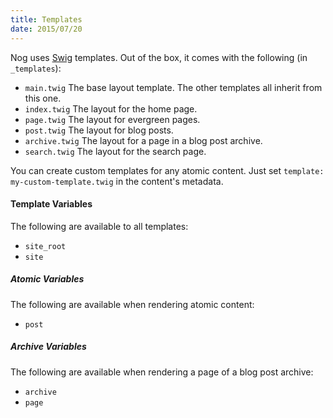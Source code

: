 ```yaml
---
title: Templates
date: 2015/07/20
---
```


Nog uses [Swig](http://paularmstrong.github.io/swig/) templates. Out of the box, it comes with the following (in `_templates`):

- `main.twig` The base layout template. The other templates all inherit from this one.
- `index.twig` The layout for the home page.
- `page.twig` The layout for evergreen pages.
- `post.twig` The layout for blog posts.
- `archive.twig` The layout for a page in a blog post archive.
- `search.twig` The layout for the search page.

You can create custom templates for any atomic content. Just set `template: my-custom-template.twig` in the content's metadata.

#### Template Variables

The following are available to all templates:

- `site_root`
- `site`

##### Atomic Variables

The following are available when rendering atomic content:

- `post`

##### Archive Variables

The following are available when rendering a page of a blog post archive:

- `archive`
- `page`
